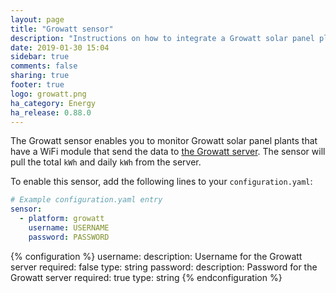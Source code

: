 ```yaml
---
layout: page
title: "Growatt sensor"
description: "Instructions on how to integrate a Growatt solar panel plant into Home Assistant."
date: 2019-01-30 15:04
sidebar: true
comments: false
sharing: true
footer: true
logo: growatt.png
ha_category: Energy
ha_release: 0.88.0
---
```


The Growatt sensor enables you to monitor Growatt solar panel plants that have a WiFi module that send the data to [the Growatt server](http://server.growatt.com). The sensor will pull the total `kWh` and daily `kWh` from the server.

To enable this sensor, add the following lines to your `configuration.yaml`:

```yaml
# Example configuration.yaml entry
sensor:
  - platform: growatt
    username: USERNAME
    password: PASSWORD
```

{% configuration %}
username:
  description: Username for the Growatt server
  required: false
  type: string
password:
  description: Password for the Growatt server
  required: true
  type: string
{% endconfiguration %}

